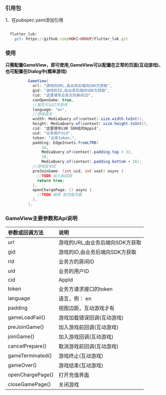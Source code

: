 ### 引用包

1、在pubspec.yaml添加引用

```ruby

  flutter_luk:
    git: https://github.com/HOKI-GROUP/flutter_luk.git
```

### 使用

**只需配置GameView，即可使用,GameView可以配置在正常的页面(互动游戏)、也可配置在Dialog中(概率游戏)**

```java
          GameView(
            url: "游戏的URL,由业务后端向SDK方获取",
            gid: "游戏的ID,由业务后端向SDK方获取",
            rid: "这里填写业务方的房间ID",
            canOpenGame: true,
            //是否可以打开游戏
            language: "en",
            //游戏语言
            width: MediaQuery.of(context).size.width.toInt(),
            height: MediaQuery.of(context).size.height.toInt(),
            cid: '这里填写LUK SDK给的Appid',
            uid: "业务用户Uid",
            token: "业务token,",
            padding: EdgeInsets.fromLTRB(
                16,
                MediaQuery.of(context).padding.top + 32,
                16,
                MediaQuery.of(context).padding.bottom + 16),
            //游戏安全区
            preJoinGame: (int uid, int seat) async {
              //TODO 加入前回调
              return true;
            },
            openChargePage: () async {
              //TODO 跳转 到充值页面
            },
          ),
```

### GameView主要参数和Api说明

| 参数或回调方法          | 说明                  |
| :--------------- | :------------------ |
| url              | 游戏的URL,由业务后端向SDK方获取 |
| gid              | 游戏的ID,由业务后端向SDK方获取  |
| rid              | 业务方的房间ID            |
| uid              | 业务的用户ID             |
| cid              | AppId               |
| token            | 业务方请求接口的token       |
| language         | 语言，例： en            |
| padding          | 视图边距，互动游戏才有         |
| gameLoadFail()   | 游戏加载错误回调(互动游戏)      |
| preJoinGame()    | 加入游戏前回调(互动游戏)       |
| joinGame()       | 加入游戏回调(互动游戏)        |
| cancelPrepare()  | 取消游戏前回调(互动游戏)       |
| gameTerminated() | 游戏终止(互动游戏)          |
| gameOver()       | 游戏结束(互动游戏)          |
| openChargePage() | 打开充值界面              |
| closeGamePage()  | 关闭游戏                |

